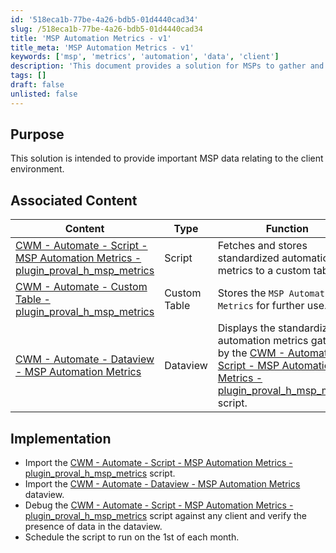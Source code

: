 ```yaml
---
id: '518eca1b-77be-4a26-bdb5-01d4440cad34'
slug: /518eca1b-77be-4a26-bdb5-01d4440cad34
title: 'MSP Automation Metrics - v1'
title_meta: 'MSP Automation Metrics - v1'
keywords: ['msp', 'metrics', 'automation', 'data', 'client']
description: 'This document provides a solution for MSPs to gather and store important data related to the client environment through automation metrics. It outlines the associated content, including scripts, custom tables, and dataviews, and provides implementation steps for effective usage.'
tags: []
draft: false
unlisted: false
---
```


## Purpose

This solution is intended to provide important MSP data relating to the client environment.

## Associated Content

| Content                                                                                                           | Type         | Function                                                                                                          |
|-------------------------------------------------------------------------------------------------------------------|--------------|-------------------------------------------------------------------------------------------------------------------|
| [CWM - Automate - Script - MSP Automation Metrics - plugin_proval_h_msp_metrics](/docs/408bb0fc-cfe0-4ea3-8e77-af13c41e054e) | Script       | Fetches and stores standardized automation metrics to a custom table.                                            |
| [CWM - Automate - Custom Table - plugin_proval_h_msp_metrics](/docs/aed83a49-ef72-45bd-bcef-369484754612)   | Custom Table | Stores the `MSP Automation Metrics` for further use.                                                             |
| [CWM - Automate - Dataview - MSP Automation Metrics](/docs/3532cdd7-5d1f-4ac4-91c5-38993e1245f8)             | Dataview     | Displays the standardized automation metrics gathered by the [CWM - Automate - Script - MSP Automation Metrics - plugin_proval_h_msp_metrics](/docs/408bb0fc-cfe0-4ea3-8e77-af13c41e054e) script. |

## Implementation

- Import the [CWM - Automate - Script - MSP Automation Metrics - plugin_proval_h_msp_metrics](/docs/408bb0fc-cfe0-4ea3-8e77-af13c41e054e) script.
- Import the [CWM - Automate - Dataview - MSP Automation Metrics](/docs/3532cdd7-5d1f-4ac4-91c5-38993e1245f8) dataview.
- Debug the [CWM - Automate - Script - MSP Automation Metrics - plugin_proval_h_msp_metrics](/docs/408bb0fc-cfe0-4ea3-8e77-af13c41e054e) script against any client and verify the presence of data in the dataview.
- Schedule the script to run on the 1st of each month.

